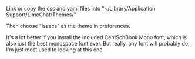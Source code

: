 Link or copy the css and yaml files into
"~/Library/Application Support/LimeChat/Themes/"

Then choose "isaacs" as the theme in preferences.

It's a lot better if you install the included CentSchBook Mono font,
which is also just the best monospace font ever.  But really, any font
will probably do, I'm just most used to looking at this one.
